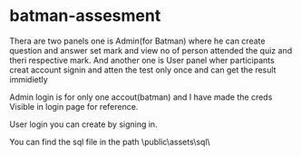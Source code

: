 # batman-assesment

Thera are two panels one is Admin(for Batman) where he can create question and answer set mark and view no of person attended the quiz and theri respective mark. And another one is User panel wher participants creat account signin and atten the test only once and can get the result immidietly

Admin login is for only one accout(batman) and I have made the creds Visible in login page for reference.

User login you can create by signing in.

You can find the sql file in the path \public\assets\sql\
